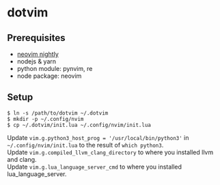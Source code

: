 dotvim
======

## Prerequisites

- [neovim nightly](https://github.com/neovim/neovim)
- nodejs & yarn
- python module: pynvim, re
- node package: neovim

## Setup

```
$ ln -s /path/to/dotvim ~/.dotvim
$ mkdir -p ~/.config/nvim
$ cp ~/.dotvim/init.lua ~/.config/nvim/init.lua
```

Update `vim.g.python3_host_prog = '/usr/local/bin/python3'` in `~/.config/nvim/init.lua` to the result of `which python3`.  
Update `vim.g.compiled_llvm_clang_directory` to where you installed llvm and clang.  
Update `vim.g.lua_language_server_cmd` to where you installed lua_language_server.

